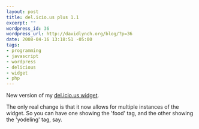 ```yaml
--- 
layout: post
title: del.icio.us plus 1.1
excerpt: ""
wordpress_id: 36
wordpress_url: http://davidlynch.org/blog/?p=36
date: 2008-04-16 13:18:51 -05:00
tags: 
- programming
- javascript
- wordpress
- delicious
- widget
- php
---
```

New version of my <a href="http://wordpress.org/extend/plugins/delicious-plus/">del.icio.us widget</a>.

The only real change is that it now allows for multiple instances of the widget.  So you can have one showing the 'food' tag, and the other showing the 'yodeling' tag, say.
